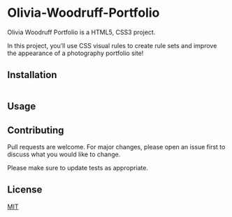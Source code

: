 # Olivia-Woodruff-Portfolio

Olivia Woodruff Portfolio is a HTML5, CSS3 project.


In this project, you’ll use  CSS visual rules to create rule sets and improve the appearance of a photography portfolio site!

## Installation

```bash
```

## Usage



## Contributing
Pull requests are welcome. For major changes, please open an issue first to discuss what you would like to change.

Please make sure to update tests as appropriate.

## License
[MIT](https://choosealicense.com/licenses/mit/)

